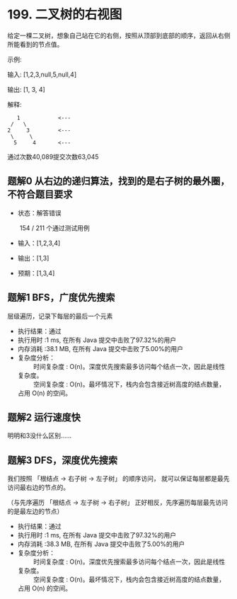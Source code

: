 # 199. 二叉树的右视图

给定一棵二叉树，想象自己站在它的右侧，按照从顶部到底部的顺序，返回从右侧所能看到的节点值。

示例:

输入: [1,2,3,null,5,null,4]

输出: [1, 3, 4]

解释:

```文本
   1            <---
 /   \
2     3         <---
 \     \
  5     4       <---
```

通过次数40,089提交次数63,045

## 题解0 从右边的递归算法，找到的是右子树的最外圈，不符合题目要求

- 状态：解答错误

&emsp;&emsp;154 / 211 个通过测试用例

- 输入：[1,2,3,4]

- 输出：[1,3]

- 预期：[1,3,4]
  
## 题解1 BFS，广度优先搜索

层级遍历，记录下每层的最后一个元素

- 执行结果：通过
- 执行用时 :1 ms, 在所有 Java 提交中击败了97.32%的用户
- 内存消耗 :38.1 MB, 在所有 Java 提交中击败了5.00%的用户
- 复杂度分析：<br/>
&emsp;&emsp;&ensp;时间复杂度 : O(n)。深度优先搜索最多访问每个结点一次，因此是线性复杂度。<br/>
&emsp;&emsp;&ensp;空间复杂度 : O(n)。最坏情况下，栈内会包含接近树高度的结点数量，占用 O(n) 的空间。

## 题解2 运行速度快

明明和3没什么区别……

## 题解3 DFS，深度优先搜索 

我们按照 「根结点 -> 右子树 -> 左子树」 的顺序访问， 就可以保证每层都是最先访问最右边的节点的。

（与先序遍历 「根结点 -> 左子树 -> 右子树」 正好相反，先序遍历每层最先访问的是最左边的节点）

- 执行结果：通过
- 执行用时 :1 ms, 在所有 Java 提交中击败了97.32%的用户
- 内存消耗 :38.3 MB, 在所有 Java 提交中击败了5.00%的用户
- 复杂度分析：<br/>
&emsp;&emsp;&ensp;时间复杂度 : O(n)。深度优先搜索最多访问每个结点一次，因此是线性复杂度。<br/>
&emsp;&emsp;&ensp;空间复杂度 : O(n)。最坏情况下，栈内会包含接近树高度的结点数量，占用 O(n) 的空间。
